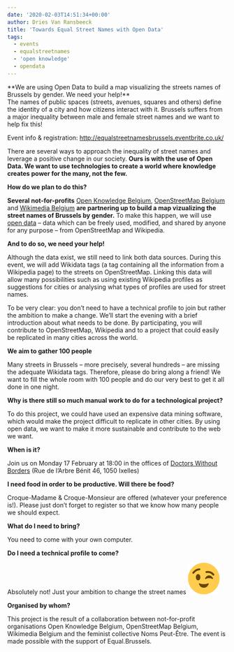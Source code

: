 ```yaml
---
date: '2020-02-03T14:51:34+00:00'
author: Dries Van Ransbeeck
title: 'Towards Equal Street Names with Open Data'
tags:
  - events
  - equalstreetnames
  - 'open knowledge'
  - opendata
---
```


<div class="g-group l-lg-mar-bot-6 l-md-mar-bot-4 "><div class="g-cell g-cell-10-12 g-cell-md-1-1"><div class="has-user-generated-content js-d-read-more read-more js-read-more read-more--medium-down read-more--expanded"><div class="js-xd-read-more-toggle-view read-more__toggle-view"><div class="js-xd-read-more-contents text-body-medium">**We are using Open Data to build a map visualizing the streets names of Brussels by gender. We need your help!** </div></div></div></div></div><div class="g-group l-mar-bot-6 l-sm-mar-bot-4"><div class="structured-content g-cell g-cell-10-12 g-cell-md-1-1"><div class="has-user-generated-content"><div class="structured-content-rich-text structured-content__module l-align-left l-mar-vert-6 l-sm-mar-vert-4 text-body-medium">The names of public spaces (streets, avenues, squares and others) define the identity of a city and how citizens interact with it. Brussels suffers from a major inequality between male and female street names and we want to help fix this!

Event info &amp; registration: <http://equalstreetnamesbrussels.eventbrite.co.uk/>

There are several ways to approach the inequality of street names and leverage a positive change in our society. **Ours is with the use of Open Data. We want to use technologies to create a world where knowledge creates power for the many, not the few.**

**How do we plan to do this?**

**Several not-for-profits** [Open Knowledge Belgium](https://be.okfn.org/), [OpenStreetMap Belgium](https://openstreetmap.be/fr/) and [Wikimedia Belgium](https://be.wikimedia.org/wiki/Wikimedia_Belgium) **are partnering up to build a map vizualizing the street names of Brussels by gender.** To make this happen, we will use [open data](http://opendefinition.org/) – data which can be freely used, modified, and shared by anyone for any purpose – from OpenStreetMap and Wikipedia.

**And to do so, we need your help!**

Although the data exist, we still need to link both data sources. During this event, we will add Wikidata tags (a tag containing all the information from a Wikipedia page) to the streets on OpenStreetMap. Linking this data will allow many possibilities such as using existing Wikipedia profiles as suggestions for cities or analysing what types of profiles are used for street names.

To be very clear: you don’t need to have a technical profile to join but rather the ambition to make a change. We’ll start the evening with a brief introduction about what needs to be done. By participating, you will contribute to OpenStreetMap, Wikipedia and to a project that could easily be replicated in many cities across the world.

**We aim to gather 100 people**

Many streets in Brussels – more precisely, several hundreds – are missing the adequate Wikidata tags. Therefore, please do bring along a friend! We want to fill the whole room with 100 people and do our very best to get it all done in one night.

**Why is there still so much manual work to do for a technological project?**

To do this project, we could have used an expensive data mining software, which would make the project difficult to replicate in other cities. By using open data, we want to make it more sustainable and contribute to the web we want.

**When is it?**

Join us on Monday 17 February at 18:00 in the offices of [Doctors Without Borders](https://www.openstreetmap.org/node/3395003157#map=17/50.83381/4.36399&layers=C) (Rue de l’Arbre Bénit 46, 1050 Ixelles)

**I need food in order to be productive. Will there be food?**

Croque-Madame &amp; Croque-Monsieur are offered (whatever your preference is!). Please just don’t forget to register so that we know how many people we should expect.

**What do I need to bring?**

You need to come with your own computer.

**Do I need a technical profile to come?**

Absolutely not! Just your ambition to change the street names ![😉](1f609.png)

**Organised by whom?**

This project is the result of a collaboration between not-for-profit organisations Open Knowledge Belgium, OpenStreetMap Belgium, Wikimedia Belgium and the feminist collective Noms Peut-Être. The event is made possible with the support of Equal.Brussels.

</div></div></div></div>

